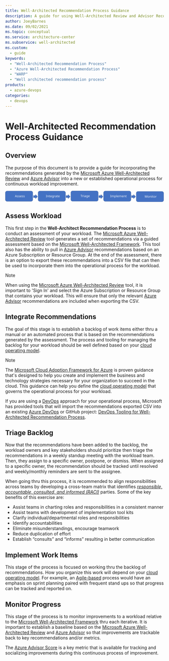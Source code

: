 ```yaml
---
title: Well-Architected Recommendation Process Guidance
description: A guide for using Well-Architected Review and Advisor Recommendations for continuous workload improvement.
author: JoeyBarnes
ms.date: 09/02/2021
ms.topic: conceptual
ms.service: architecture-center
ms.subservice: well-architected
ms.custom:
  - guide
keywords:
  - "Well-Architected Recommendation Process"
  - "Azure Well-Architected Recommendation Process"
  - "WARP"
  - "Well architected recommendation process"
products:
  - azure-devops
categories:
  - devops
---
```


# Well-Architected Recommendation Process Guidance

## Overview

The purpose of this document is to provide a guide for incorporating the recommendations generated by the [Microsoft Azure Well-Architected Review](/assessments/?mode=pre-assessment) and [Azure Advisor](/azure/advisor) into a new or established operational process for continuous workload improvement.

![WARP Guidance Overview](_images/warp-guidance-overview.svg)

## Assess Workload

This first step in the **Well-Architect Recommendation Process** is to conduct an assessment of your workload.  The [Microsoft Azure Well-Architected Review](/assessments/?mode=pre-assessment) tool generates a set of recommendations via a guided assessment based on the [Microsoft Well-Architected Framework](/azure/architecture/framework/). This tool also has the ability to pull in [Azure Advisor](/azure/advisor) recommendations based on an Azure Subscription or Resource Group. At the end of the assessment, there is an option to export these recommendations into a CSV file that can then be used to incorporate them into the operational process for the workload.

> [!NOTE]
> When using the [Microsoft Azure Well-Architected Review](/assessments/?mode=pre-assessment) tool, it is important to 'Sign In' and select the Azure Subscription or Resource Group that contains your workload.  This will ensure that only the relevant [Azure Advisor](/azure/advisor) recommendations are included when exporting the CSV.

## Integrate Recommendations

The goal of this stage is to establish a backlog of work items either thru a manual or an automated process that is based on the recommendations generated by the assessment.  The process and tooling for managing the backlog for your workload should be well defined based on your [cloud operating model](/azure/cloud-adoption-framework/operating-model/).

> [!NOTE]
>The [Microsoft Cloud Adoption Framework for Azure](/azure/cloud-adoption-framework/overview) is proven guidance that's designed to help you create and implement the business and technology strategies necessary for your organization to succeed in the cloud.  This guidance can help you define the [cloud operating model](/azure/cloud-adoption-framework/operating-model/) that governs the operational process for your workload.

If you are using a [DevOps](/azure/cloud-adoption-framework/ready/enterprise-scale/platform-automation-and-devops#planning-for-a-devops-approach) approach for your operational process, Microsoft has provided tools that will import the recommendations exported CSV into an existing [Azure DevOps](/azure/devops) or GitHub project: [DevOps Tooling for Well-Architected Recommendation Process](/azure/architecture/framework/warp/tools/devops/README).

## Triage Backlog

Now that the recommendations have been added to the backlog, the workload owners and key stakeholders should prioritize then triage the recommendations in a weekly standup meeting with the workload team. Then, they assign to a specific owner, postpone, or dismiss.  When assigned to a specific owner, the recommendation should be tracked until resolved and weekly/monthly reminders are sent to the assignee.

When going thru this process, it is recommended to align responsibilities across teams by developing a cross-team matrix that identifies [_responsible, accountable, consulted, and informed (RACI)_](/azure/cloud-adoption-framework/organize/raci-alignment) parties.  Some of the key benefits of this exercise are:

- Assist teams in charting roles and responsibilities in a consistent manner
- Assist teams with development of implementation tool kits
- Clarify individual/departmental roles and responsibilities
- Identify accountabilities
- Eliminate misunderstandings, encourage teamwork
- Reduce duplication of effort
- Establish “consults” and “informs” resulting in better communication

## Implement Work Items

This stage of the process is focused on working thru the backlog of recommendations.  How you organize this work will depend on your [cloud operating model](/azure/cloud-adoption-framework/operating-model).  For example, an [Agile-based](/azure/devops/boards/get-started/plan-track-work?view=azure-devops&tabs=agile-process) process would have an emphasis on sprint planning paired with frequent stand ups so that progress can be tracked and reported on.

## Monitor Progress

This stage of the process is to monitor improvements to a workload relative to the [Microsoft Well-Architected Framework](/azure/architecture/framework) thru each iterative.  It is important to establish a baseline based on the [Microsoft Azure Well-Architected Review](/assessments/?mode=pre-assessment) and [Azure Advisor](/azure/advisor) so that improvements are trackable back to key recommendations and/or metrics.

The [Azure Advisor Score](/azure/advisor/azure-advisor-score) is a key metric that is available for tracking and socializing improvements during this continuous process of improvement.
